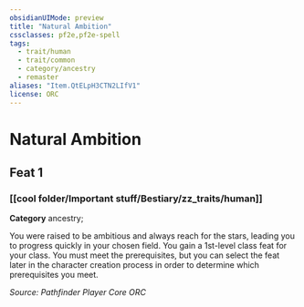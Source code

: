 ```yaml
---
obsidianUIMode: preview
title: "Natural Ambition"
cssclasses: pf2e,pf2e-spell
tags:
  - trait/human
  - trait/common
  - category/ancestry
  - remaster
aliases: "Item.QtELpH3CTN2LIfV1"
license: ORC
---
```

# Natural Ambition
## Feat 1
### [[cool folder/Important stuff/Bestiary/zz_traits/human]]

**Category** ancestry; 




You were raised to be ambitious and always reach for the stars, leading you to progress quickly in your chosen field. You gain a 1st-level class feat for your class. You must meet the prerequisites, but you can select the feat later in the character creation process in order to determine which prerequisites you meet.

*Source: Pathfinder Player Core*
*ORC*